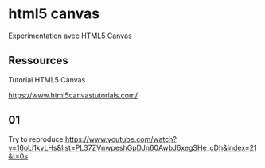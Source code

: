 # html5 canvas

Experimentation avec HTML5 Canvas

## Ressources

Tutorial HTML5 Canvas

https://www.html5canvastutorials.com/


## 01
Try to reproduce https://www.youtube.com/watch?v=16oLi1kvLHs&list=PL37ZVnwpeshGpDJn60AwbJ6xegSHe_cDh&index=21&t=0s